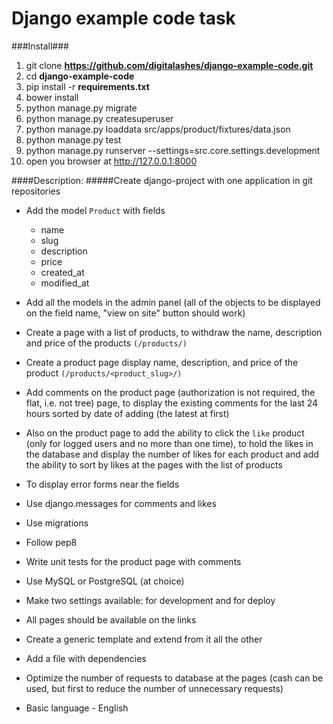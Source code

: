 # Django example code task
###Install###

1. git clone **https://github.com/digitalashes/django-example-code.git**
2. cd **django-example-code**
3. pip install -r **requirements.txt**
4. bower install
5. python manage.py migrate
6. python manage.py createsuperuser
7. python manage.py loaddata src/apps/product/fixtures/data.json
8. python manage.py test
9. python manage.py runserver --settings=src.core.settings.development
10. open you browser at http://127.0.0.1:8000

####Description:
#####Create django-project with one application in git repositories
-   Add the model `Product` with fields
    -   name
    -   slug
    -   description
    -   price
    -   created\_at
    -   modified\_at
-   Add all the models in the admin panel
    (all of the objects to be displayed on the field name, "view on site" button should work)

-   Create a page with a list of products, to withdraw the name, description and price of the products `(/products/)`

-   Create a product page display name, description, and price of the product `(/products/<product_slug>/)`

-   Add comments on the product page (authorization is not required, the flat, i.e. not tree) page,
    to display the existing comments for the last 24 hours sorted by date of adding (the latest at first)

-   Also on the product page to add the ability to click the `like` product (only for logged users and no more than one time),
    to hold the likes in the database and display the number of likes for each product
    and add the ability to sort by likes at the pages with the list of products

-   To display error forms near the fields

-   Use django.messages for comments and likes

-   Use migrations

-   Follow pep8

-   Write unit tests for the product page with comments

-   Use MySQL or PostgreSQL (at choice)

-   Make two settings available: for development and for deploy

-   All pages should be available on the links

-   Create a generic template and extend from it all the other

-   Add a file with dependencies

-   Optimize the number of requests to database at the pages (cash can be used, but first to reduce the number of unnecessary requests)

-   Basic language - English
